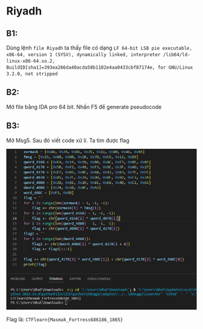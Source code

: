 # Riyadh
## B1: 
Dùng lệnh `file Riyadh`  ta thấy file có dạng `LF 64-bit LSB pie executable, x86-64, version 1 (SYSV), dynamically linked, interpreter /lib64/ld-linux-x86-64.so.2, BuildID[sha1]=393ea266da40acda58b1102e4aa0433cbf87174e, for GNU/Linux 3.2.0, not stripped`
## B2: 
Mở file bằng IDA pro 64 bit. Nhấn F5 để generate pseudocode
## B3:
Mở Msg5. Sau đó viết code xử lí. Ta tìm được flag

<img src='Riyadh.png'>

Flag là: `CTFlearn{Masmak_Fortress686186_1865}`
